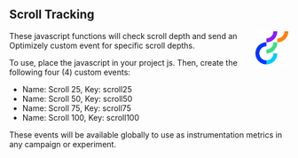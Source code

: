 ## Scroll Tracking

<img src="../img/opti_logo.png" align="right" alt="Optimizely" width="60" height="60" />

These javascript functions will check scroll depth and send an Optimizely custom event for specific scroll depths.

To use, place the javascript in your project js. Then, create the following four (4) custom events:

- Name: Scroll 25, Key: scroll25
- Name: Scroll 50, Key: scroll50
- Name: Scroll 75, Key: scroll75
- Name: Scroll 100, Key: scroll100

These events will be available globally to use as instrumentation metrics in any campaign or experiment.

